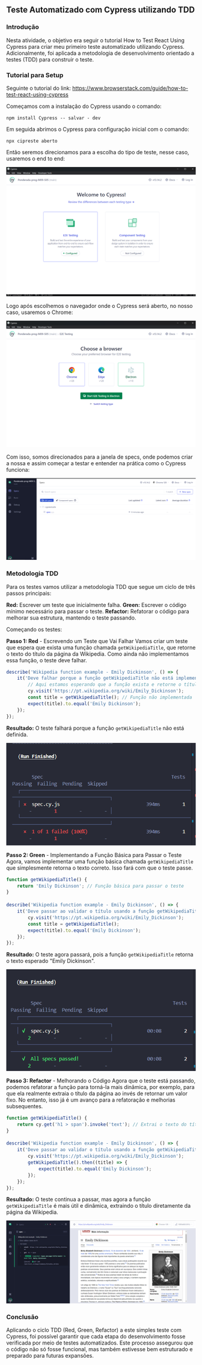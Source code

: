 ## Teste Automatizado com Cypress utilizando TDD

### Introdução
Nesta atividade, o objetivo era seguir o tutorial How to Test React Using Cypress para criar meu primeiro teste automatizado utilizando Cypress. Adicionalmente, foi aplicada a metodologia de desenvolvimento orientado a testes (TDD) para construir o teste.

### Tutorial para Setup

Seguinte o tutorial do link:
https://www.browserstack.com/guide/how-to-test-react-using-cypress

Começamos com a instalação do Cypress usando o comando:

```
npm install Cypress -- salvar - dev
```

Em seguida abrimos o Cypress para configuração inicial com o comando:
```
npx cipreste aberto
```
Então seremos direcionamos para a escolha do tipo de teste, nesse caso, usaremos o end to end:

![alt text](imgs/e2e.png)

Logo após escolhemos o navegador onde o Cypress será aberto, no nosso caso, usaremos o Chrome:

![alt text](imgs/chrome.png)

Com isso, somos direcionados para a janela de specs, onde podemos criar a nossa e assim começar a testar e entender na prática como o Cypress funciona:

![alt text](imgs/spec.png)

### Metodologia TDD

Para os testes vamos utilizar a metodologia TDD que segue um ciclo de três passos principais:

**Red:** Escrever um teste que inicialmente falha.
**Green:** Escrever o código mínimo necessário para passar o teste.
**Refactor:** Refatorar o código para melhorar sua estrutura, mantendo o teste passando.

Começando os testes:

**Passo 1: Red** - Escrevendo um Teste que Vai Falhar
Vamos criar um teste que espera que exista uma função chamada ```getWikipediaTitle```, que retorne o texto do título da página da Wikipedia. Como ainda não implementamos essa função, o teste deve falhar.

```javascript
describe('Wikipedia function example - Emily Dickinson', () => {
    it('Deve falhar porque a função getWikipediaTitle não está implementada', () => {
        // Aqui estamos esperando que a função exista e retorne o título "Emily Dickinson"
        cy.visit('https://pt.wikipedia.org/wiki/Emily_Dickinson');
        const title = getWikipediaTitle(); // Função não implementada
        expect(title).to.equal('Emily Dickinson');
    });
});
```


**Resultado:** O teste falhará porque a função ```getWikipediaTitle``` não está definida.

![alt text](imgs/teste-fail.png)

**Passo 2: Green** - Implementando a Função Básica para Passar o Teste
Agora, vamos implementar uma função básica chamada  ```getWikipediaTitle``` que simplesmente retorna o texto correto. Isso fará com que o teste passe.

```javascript
function getWikipediaTitle() {
    return 'Emily Dickinson'; // Função básica para passar o teste
}

describe('Wikipedia function example - Emily Dickinson', () => {
    it('Deve passar ao validar o título usando a função getWikipediaTitle', () => {
        cy.visit('https://pt.wikipedia.org/wiki/Emily_Dickinson');
        const title = getWikipediaTitle();
        expect(title).to.equal('Emily Dickinson');
    });
});
```


**Resultado:** O teste agora passará, pois a função ```getWikipediaTitle``` retorna o texto esperado "Emily Dickinson".

![alt text](imgs/teste-sucess.png)

**Passo 3: Refactor** - Melhorando o Código
Agora que o teste está passando, podemos refatorar a função para torná-la mais dinâmica, por exemplo, para que ela realmente extraia o título da página ao invés de retornar um valor fixo. No entanto, isso já é um avanço para a refatoração e melhorias subsequentes.

```javascript
function getWikipediaTitle() {
    return cy.get('h1 > span').invoke('text'); // Extrai o texto do título diretamente da página
}

describe('Wikipedia function example - Emily Dickinson', () => {
    it('Deve passar ao validar o título usando a função getWikipediaTitle', () => {
        cy.visit('https://pt.wikipedia.org/wiki/Emily_Dickinson');
        getWikipediaTitle().then((title) => {
            expect(title).to.equal('Emily Dickinson');
        });
    });
});
```

**Resultado:** O teste continua a passar, mas agora a função  ```getWikipediaTitle``` é mais útil e dinâmica, extraindo o título diretamente da página da Wikipedia.

![alt text](imgs/sucess.png)

### Conclusão

Aplicando o ciclo TDD (Red, Green, Refactor) a este simples teste com Cypress, foi possível garantir que cada etapa do desenvolvimento fosse verificada por meio de testes automatizados. Este processo assegurou que o código não só fosse funcional, mas também estivesse bem estruturado e preparado para futuras expansões.